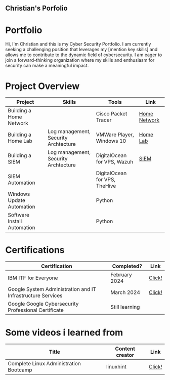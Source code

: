 ## Christian's Porfolio

# Portfolio

Hi, I'm Christian and this is my Cyber Security Portfolio. I am currently seeking a challenging position that leverages my [mention key skills] and allows me to contribute to the dynamic field of cybersecurity. I am eager to join a forward-thinking organization where my skills and enthusiasm for security can make a meaningful impact.


# Project Overview 
|     Project     |                 Skills                |     Tools       |      Link       |
| --------------- | ------------------------------------- | --------------- | --------------- |
|       Building a Home Network          |                                       |     Cisco Packet Tracer            |       <a href="https://github.com/baphox/Bulding-a-Home-Network">Home Network</a>          |
| Building a Home Lab | Log management, Security Archtecture  | VMWare Player, Windows 10|  <a href="https://github.com/baphox/Building-a-Home-Lab">Home Lab</a>   |
| Building a SIEM | Log management, Security Archtecture  | DigitalOcean for VPS, Wazuh|  <a href="https://github.com/baphox/Building-a-SIEM">SIEM</a>   |
|       SIEM Automation          |                                       |     DigitalOcean for VPS, TheHive             |                 |
|    Windows Update Automation             |                                       |     Python            |                 |
|    Software Install Automation             |                                       |       Python          |                 |


# Certifications 

|     Certification     |               Completed?               |     Link       |
| --------------------  | -------------------------------------- | ---------------| 
| IBM ITF for Everyone     |                February 2024                |     <a href="https://www.coursera.org/account/accomplishments/verify/JUCMZXK7ALQC">Click!</a>        | 
| Google System Administration and IT Infrastructure Services     |                March 2024                |    <a href="https://coursera.org/verify/4J6GB648LHJF">Click!</a>         | 
| Google Google Cybersecurity Professional Certificate     |                Still learning                |             | 

# Some videos i learned from 

|     Title     |               Content creator               |     Link       |
| --------------------  | -------------------------------------- | ---------------| 
| Complete Linux Administration Bootcamp     |                linuxhint                |     <a href="https://youtu.be/mxI2gOhVtbw?si=FJwG-m8xz_G83nQM">Click!</a>        |


